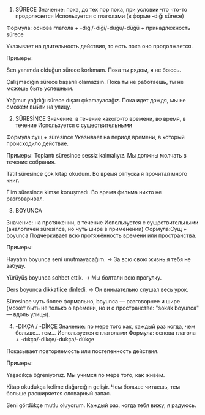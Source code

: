 1. SÜRECE
Значение: пока, до тех пор пока, при условии что что-то продолжается
Используется с глаголами (в форме -dığı sürece)

Формула:
основа глагола + -dığı/-diği/-duğu/-düğü + принадлежность sürece

Указывает на длительность действия, то есть пока оно продолжается.

Примеры:

Sen yanımda olduğun sürece korkmam.
Пока ты рядом, я не боюсь.


Çalışmadığın sürece başarılı olamazsın.
Пока ты не работаешь, ты не можешь быть успешным.


Yağmur yağdığı sürece dışarı çıkamayacağız.
Пока идет дождя, мы не сможем выйти на улицу.


2. SÜRESİNCE
Значение: в течение какого-то времени, во время, в течение
Используется с существительными

Формула:сущ + süresince
Указывает на период времени, в который происходило действие.

Примеры:
Toplantı süresince sessiz kalmalıyız.
Мы должны молчать в течение собрания.


Tatil süresince çok kitap okudum.
Во время отпуска я прочитал много книг.


Film süresince kimse konuşmadı.
Во время фильма никто не разговаривал.


3. BOYUNCA

Значение: на протяжении, в течение
Используется с существительными
(аналогичен süresince, но чуть шире в применении)
Формула:Сущ + boyunca
Подчеркивает всю протяжённость времени или пространства.

Примеры:

Hayatım boyunca seni unutmayacağım.
→ За всю свою жизнь я тебя не забуду.


Yürüyüş boyunca sohbet ettik.
→ Мы болтали всю прогулку.


Ders boyunca dikkatlice dinledi.
→ Он внимательно слушал весь урок.



Süresince чуть более формально, boyunca — разговорнее и шире (может быть не только о времени, но и о пространстве: "sokak boyunca" — вдоль улицы).

4. -DIKÇA / -DİKÇE
Значение: по мере того как, каждый раз когда, чем больше… тем…
Используется с глаголами
Формула:
основа глагола + -dıkça/-dikçe/-dukça/-dükçe

Показывает повторяемость или постепенность действия.

Примеры:

Yaşadıkça öğreniyoruz.
Мы учимся по мере того, как живём.


Kitap okudukça kelime dağarcığın gelişir.
Чем больше читаешь, тем больше расширяется словарный запас.


Seni gördükçe mutlu oluyorum.
Каждый раз, когда тебя вижу, я радуюсь.
